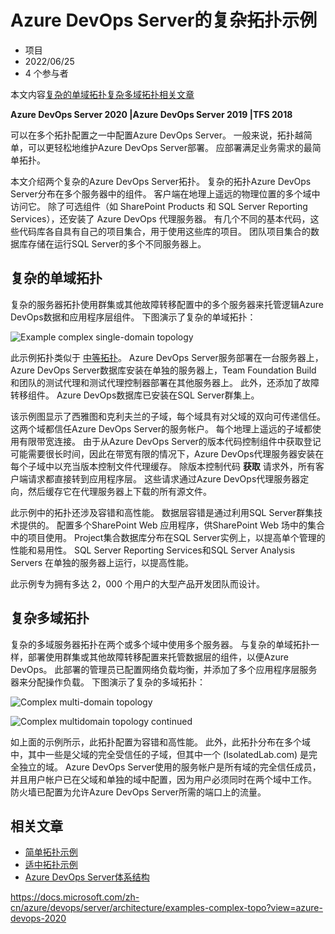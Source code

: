 # Azure DevOps Server的复杂拓扑示例

- 项目
- 2022/06/25
- 4 个参与者

本文内容[复杂的单域拓扑](https://docs.microsoft.com/zh-cn/azure/devops/server/architecture/examples-complex-topo?view=azure-devops-2020#complex-single-domain-topology)[复杂多域拓扑](https://docs.microsoft.com/zh-cn/azure/devops/server/architecture/examples-complex-topo?view=azure-devops-2020#complex-multi-domain-topology)[相关文章](https://docs.microsoft.com/zh-cn/azure/devops/server/architecture/examples-complex-topo?view=azure-devops-2020#related-articles)

**Azure DevOps Server 2020 |Azure DevOps Server 2019 |TFS 2018**

可以在多个拓扑配置之一中配置Azure DevOps Server。 一般来说，拓扑越简单，可以更轻松地维护Azure DevOps Server部署。 应部署满足业务需求的最简单拓扑。

本文介绍两个复杂的Azure DevOps Server拓扑。 复杂的拓扑Azure DevOps Server分布在多个服务器中的组件。 客户端在地理上遥远的物理位置的多个域中访问它。 除了可选组件（如 SharePoint Products 和 SQL Server Reporting Services），还安装了 Azure DevOps 代理服务器。 有几个不同的基本代码，这些代码库各自具有自己的项目集合，用于使用这些库的项目。 团队项目集合的数据库存储在运行SQL Server的多个不同服务器上。

## 复杂的单域拓扑

复杂的服务器拓扑使用群集或其他故障转移配置中的多个服务器来托管逻辑Azure DevOps数据和应用程序层组件。 下图演示了复杂的单域拓扑：

![Example complex single-domain topology](https://docs.microsoft.com/zh-cn/azure/devops/server/media/complex-single-domain-topo.png?view=azure-devops-2020)

此示例拓扑类似于 [中等拓扑](https://docs.microsoft.com/zh-cn/azure/devops/server/architecture/examples-moderate-topo?view=azure-devops-2020)。 Azure DevOps Server服务部署在一台服务器上，Azure DevOps Server数据库安装在单独的服务器上，Team Foundation Build 和团队的测试代理和测试代理控制器部署在其他服务器上。 此外，还添加了故障转移组件。 Azure DevOps数据库已安装在SQL Server群集上。

该示例图显示了西雅图和克利夫兰的子域，每个域具有对父域的双向可传递信任。 这两个域都信任Azure DevOps Server的服务帐户。 每个地理上遥远的子域都使用有限带宽连接。 由于从Azure DevOps Server的版本代码控制组件中获取登记可能需要很长时间，因此在带宽有限的情况下，Azure DevOps代理服务器安装在每个子域中以充当版本控制文件代理缓存。 除版本控制代码 **获取** 请求外，所有客户端请求都直接转到应用程序层。 这些请求通过Azure DevOps代理服务器定向，然后缓存它在代理服务器上下载的所有源文件。

此示例中的拓扑还涉及容错和高性能。 数据层容错是通过利用SQL Server群集技术提供的。 配置多个SharePoint Web 应用程序，供SharePoint Web 场中的集合中的项目使用。 Project集合数据库分布在SQL Server实例上，以提高单个管理的性能和易用性。 SQL Server Reporting Services和SQL Server Analysis Servers 在单独的服务器上运行，以提高性能。

此示例专为拥有多达 2，000 个用户的大型产品开发团队而设计。

## 复杂多域拓扑

复杂的多域服务器拓扑在两个或多个域中使用多个服务器。 与复杂的单域拓扑一样，部署使用群集或其他故障转移配置来托管数据层的组件，以便Azure DevOps。 此部署的管理员已配置网络负载均衡，并添加了多个应用程序层服务器来分配操作负载。 下图演示了复杂的多域拓扑：

![Complex multi-domain topology](https://docs.microsoft.com/zh-cn/azure/devops/server/media/complex-multi-domain-topo.png?view=azure-devops-2020)

![Complex multidomain topology continued](https://docs.microsoft.com/zh-cn/azure/devops/server/media/complex-multi-domain-topo2.png?view=azure-devops-2020)

如上面的示例所示，此拓扑配置为容错和高性能。 此外，此拓扑分布在多个域中，其中一些是父域的完全受信任的子域，但其中一个 (IsolatedLab.com) 是完全独立的域。 Azure DevOps Server使用的服务帐户是所有域的完全信任成员，并且用户帐户已在父域和单独的域中配置，因为用户必须同时在两个域中工作。 防火墙已配置为允许Azure DevOps Server所需的端口上的流量。

## 相关文章

- [简单拓扑示例](https://docs.microsoft.com/zh-cn/azure/devops/server/architecture/examples-simple-topo?view=azure-devops-2020)
- [适中拓扑示例](https://docs.microsoft.com/zh-cn/azure/devops/server/architecture/examples-moderate-topo?view=azure-devops-2020)
- [Azure DevOps Server体系结构](https://docs.microsoft.com/zh-cn/azure/devops/server/architecture/architecture?view=azure-devops-2020)

https://docs.microsoft.com/zh-cn/azure/devops/server/architecture/examples-complex-topo?view=azure-devops-2020